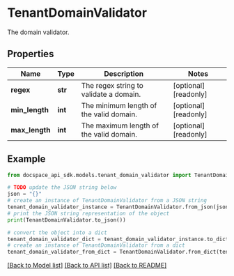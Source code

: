 # TenantDomainValidator
The domain validator.

## Properties

Name | Type | Description | Notes
------------ | ------------- | ------------- | -------------
**regex** | **str** | The regex string to validate a domain. | [optional] [readonly] 
**min_length** | **int** | The minimum length of the valid domain. | [optional] [readonly] 
**max_length** | **int** | The maximum length of the valid domain. | [optional] [readonly] 

## Example

```python
from docspace_api_sdk.models.tenant_domain_validator import TenantDomainValidator

# TODO update the JSON string below
json = "{}"
# create an instance of TenantDomainValidator from a JSON string
tenant_domain_validator_instance = TenantDomainValidator.from_json(json)
# print the JSON string representation of the object
print(TenantDomainValidator.to_json())

# convert the object into a dict
tenant_domain_validator_dict = tenant_domain_validator_instance.to_dict()
# create an instance of TenantDomainValidator from a dict
tenant_domain_validator_from_dict = TenantDomainValidator.from_dict(tenant_domain_validator_dict)
```
[[Back to Model list]](../README.md#documentation-for-models) [[Back to API list]](../README.md#documentation-for-api-endpoints) [[Back to README]](../README.md)


